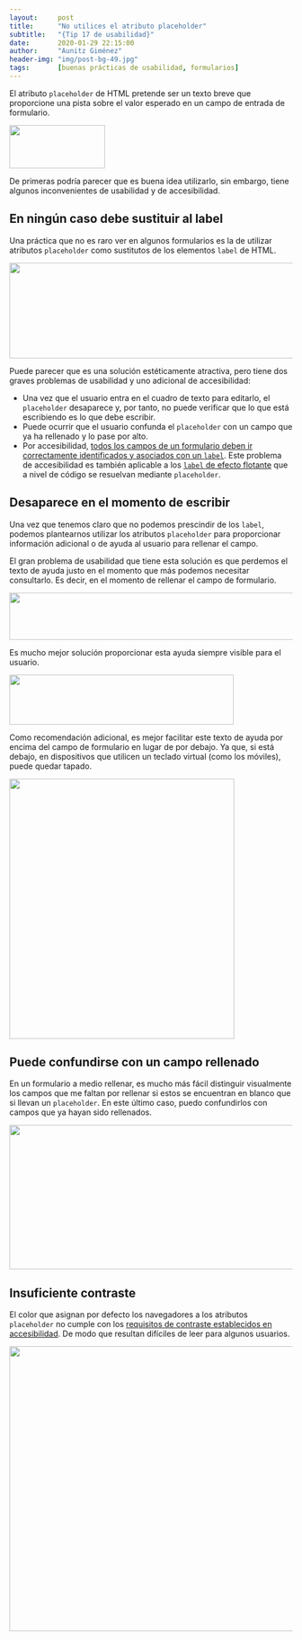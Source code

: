```yaml
---
layout:     post
title:      "No utilices el atributo placeholder"
subtitle:   "{Tip 17 de usabilidad}"
date:       2020-01-29 22:15:00
author:     "Aunitz Giménez"
header-img: "img/post-bg-49.jpg"
tags:       [buenas prácticas de usabilidad, formularios]
---
```


<p>El atributo <code>placeholder</code> de HTML pretende ser un texto breve que proporcione una pista sobre el valor esperado en un campo de entrada de formulario.</p>

<p><img src="{{ site.baseurl }}/img/no-utilices-atributo-placeholder-00.png" loading="lazy" alt="" width="170" height="77"></p>

<p>De primeras podría parecer que es buena idea utilizarlo, sin embargo, tiene algunos inconvenientes de usabilidad y de accesibilidad.</p>

<h2>En ningún caso debe sustituir al label</h2>

<p>Una práctica que no es raro ver en algunos formularios es la de utilizar atributos <code>placeholder</code> como sustitutos de los elementos <code>label</code> de HTML.</p>

<p><img src="{{ site.baseurl }}/img/no-utilices-atributo-placeholder-01.png" loading="lazy" alt="" width="608" height="170"></p>

<p>Puede parecer que es una solución estéticamente atractiva, pero tiene dos graves problemas de usabilidad y uno adicional de accesibilidad:</p>

<ul>
    <li>Una vez que el usuario entra en el cuadro de texto para editarlo, el <code>placeholder</code> desaparece y, por tanto, no puede verificar que lo que está escribiendo es lo que debe escribir.</li>
    <li>Puede ocurrir que el usuario confunda el <code>placeholder</code> con un campo que ya ha rellenado y lo pase por alto.</li>
    <li>Por accesibilidad, <a href="https://www.w3.org/TR/WCAG20-TECHS/H44.html" target="_blank" rel="noopener noreferrer">todos los campos de un formulario deben ir correctamente identificados y asociados con un <code>label</code></a>. Este problema de accesibilidad es también aplicable a los <a href="https://dribbble.com/shots/1254439--GIF-Mobile-Form-Interaction" target="_blank" rel="noopener noreferrer"><code>label</code> de efecto flotante</a> que a nivel de código se resuelvan mediante <code>placeholder</code>.</li>
</ul>

<h2>Desaparece en el momento de escribir</h2>

<p>Una vez que tenemos claro que no podemos prescindir de los <code>label</code>, podemos plantearnos utilizar los atributos <code>placeholder</code> para proporcionar información adicional o de ayuda al usuario para rellenar el campo.</p>

<p>El gran problema de usabilidad que tiene esta solución es que perdemos el texto de ayuda justo en el momento que más podemos necesitar consultarlo. Es decir, en el momento de rellenar el campo de formulario.</p>

<p><img src="{{ site.baseurl }}/img/no-utilices-atributo-placeholder-02.gif" loading="lazy" alt="" width="581" height="84"></p>

<p>Es mucho mejor solución proporcionar esta ayuda siempre visible para el usuario.</p>

<p><img src="{{ site.baseurl }}/img/no-utilices-atributo-placeholder-03.png" loading="lazy" alt="" width="399" height="89"></p>

<p>Como recomendación adicional, es mejor facilitar este texto de ayuda por encima del campo de formulario en lugar de por debajo. Ya que, si está debajo, en dispositivos que utilicen un teclado virtual (como los móviles), puede quedar tapado.</p>

<p><img src="{{ site.baseurl }}/img/no-utilices-atributo-placeholder-04.png" loading="lazy" alt="" width="400" height="463"></p>

<h2>Puede confundirse con un campo rellenado</h2>

<p>En un formulario a medio rellenar, es mucho más fácil distinguir visualmente los campos que me faltan por rellenar si estos se encuentran en blanco que si llevan un <code>placeholder</code>. En este último caso, puedo confundirlos con campos que ya hayan sido rellenados.</p>

<p><img src="{{ site.baseurl }}/img/no-utilices-atributo-placeholder-05.png" loading="lazy" alt="" width="709" height="257"></p>

<h2>Insuficiente contraste</h2>

<p>El color que asignan por defecto los navegadores a los atributos <code>placeholder</code> no cumple con los <a href="https://www.w3.org/TR/WCAG20-TECHS/G18.html" target="_blank" rel="noopener noreferrer">requisitos de contraste establecidos en accesibilidad</a>. De modo que resultan difíciles de leer para algunos usuarios.</p>

<p><img src="{{ site.baseurl }}/img/no-utilices-atributo-placeholder-06.png" loading="lazy" alt="" width="702" height="507"></p>
